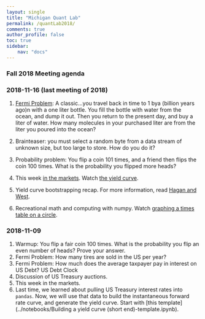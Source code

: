 ```yaml
---
layout: single
title: "Michigan Quant Lab"
permalink: /quantLab2018/
comments: true
author_profile: false
toc: true
sidebar:
    nav: "docs"
---
```

### Fall 2018 Meeting agenda

### 2018-11-16 (last meeting of 2018)

1. [Fermi Problem](../fermi): A classic...you travel back in time to 1 bya (billion years ago)n with a one liter bottle. You fill the bottle with water from the ocean, and dump it out. Then you return to the present day, and buy a liter of water. How many molecules in your purchased liter are from the liter you poured into the ocean?

2. Brainteaser: you must select a random byte from a data stream of unknown size, but too large to store. How do you do it?

3. Probability problem: You flip a coin 101 times, and a friend then flips the coin 100 times. What is the probability you flipped more heads?

4. This week [in the markets](https://www.bloomberg.com). Watch [the yield curve](https://www.bloomberg.com/news/articles/2018-11-16/don-t-take-your-eyes-off-the-yield-curve).
5. Yield curve bootstrapping recap. For more information, read [Hagan and West](../docs/HaganWest.pdf).
6. Recreational math and computing with numpy. Watch [graphing a times table on a circle](https://www.youtube.com/watch?v=qhbuKbxJsk8).


### 2018-11-09
1. Warmup: You flip a fair coin 100 times. What is the probability you flip an even number of heads? Prove your answer.
2. Fermi Problem: How many tires are sold in the US per year?
3. Fermi Problem: How much does the average taxpayer pay in interest on US Debt? US Debt Clock
4. Discussion of US Treasury auctions.
5. This week in the markets.
6. Last time, we learned about pulling US Treasury interest rates into `pandas`. Now, we will use that data to build the instantaneous forward rate curve, and generate the yield curve. Start with [this template](../notebooks/Building a yield curve (short end)-template.ipynb).
